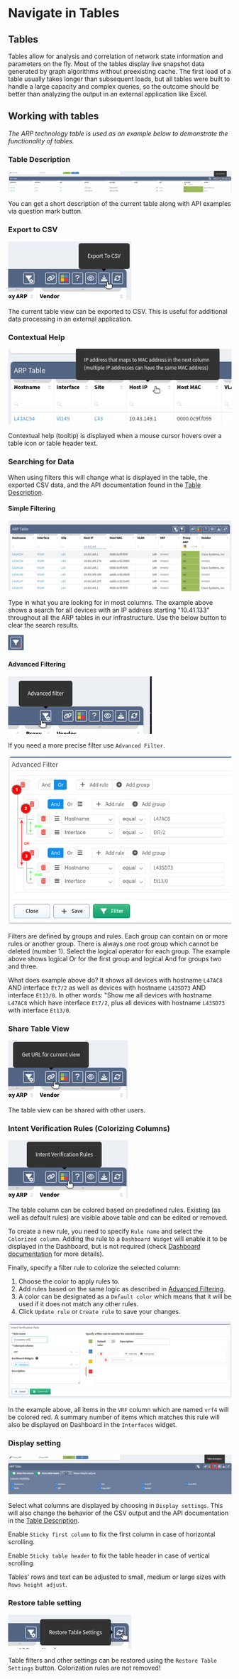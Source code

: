 # Navigate in Tables

## Tables

Tables allow for analysis and correlation of network state information and parameters on the fly. Most of the tables display live snapshot data generated by graph algorithms without preexisting cache. The first load of a table usually
takes longer than subsequent loads, but all tables were built to handle a large capacity and complex queries, so the outcome should be better than analyzing the output in an external application like Excel.

## Working with tables

*The ARP technology table is used as an example below to demonstrate the functionality of tables.*

### Table Description

![Table description](table_description.png)

You can get a short description of the current table along with API examples via question mark button.

### Export to CSV

![CSV Export](table_csv.png)

The current table view can be exported to CSV. This is useful for additional data processing in an external application.

### Contextual Help

![Table on hover](table_onhover.png)

Contextual help (tooltip) is displayed when a mouse cursor hovers over a table icon or table header text.

### Searching for Data

When using filters this will change what is displayed in the table, the exported CSV data, and the API documentation found in the [Table Description](#table-description).

####  Simple Filtering

![Table filter](table_filter.png)

Type in what you are looking for in most columns. The example above shows a search for all devices with an IP address starting "10.41.133" throughout all the ARP tables in our infrastructure. Use the below button to clear the search
results.

![clear filter](../../releases/known_issues/IP_Fabric/filter_clear_btn.png)

#### Advanced Filtering

![Table advanced filter](table_advanced_filter.png)

If you need a more precise filter use `Advanced Filter`.

![Filtering rules](table_filter_rules.png)

Filters are defined by groups and rules. Each group can contain on or more rules or another group. There is always one root group which cannot be deleted (number 1). Select the logical operator for each group. The example above shows
logical Or for the first group and logical And for groups two and three.

What does example above do? It shows all devices with hostname `L47AC8`
AND interface `Et7/2` as well as devices with hostname `L43SD73` AND interface `Et13/0`. In other words: "Show me all devices with hostname `L47AC8` which have interface `Et7/2`, plus all devices with hostname `L43SD73` with interface
`Et13/0`.

### Share Table View

![Sharing table](table_share.png)

The table view can be shared with other users.

### Intent Verification Rules (Colorizing Columns)

![Colorize column](table_colorize.png)

The table column can be colored based on predefined rules. Existing (as well as default rules) are visible above table and can be edited or removed.

To create a new rule, you need to specify `Rule name` and select the `Colorized column`.  Adding the rule to a `Dashboard Widget` will enable it to be displayed in the Dashboard, but is not required
(check [Dashboard documentation](../../IP_Fabric_GUI/dashboard.md) for more details).

Finally, specify a filter rule to colorize the selected column:

1. Choose the color to apply rules to.
2. Add rules based on the same logic as described in [Advanced Filtering](#advanced-filtering).
3. A color can be designated as a `Default color` which means that it will be used if it does not match any other rules.
4. Click `Update rule` or `Create rule` to save your changes.

![Colorization rules](table_colorize_rules.png)

In the example above, all items in the `VRF` column which are named `vrf4` will be colored red. A summary number of items which matches this rule will also be displayed on Dashboard in the `Interfaces` widget.


### Display setting

![Display settings](table_display_settings.png)

Select what columns are displayed by choosing in `Display settings`.  This will also change the behavior of the CSV output and the API documentation in the [Table Description](#table-description).

Enable `Sticky first column` to fix the first column in case of horizontal scrolling.

Enable `Sticky table header` to fix the table header in case of vertical scrolling.

Tables' rows and text can be adjusted to small, medium or large sizes with `Rows height adjust`.


### Restore table setting

![Restore settings](table_restore.png)

Table filters and other settings can be restored using the `Restore Table Settings` button. Colorization rules are not removed!
